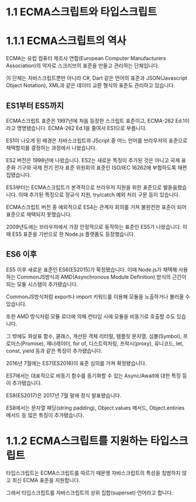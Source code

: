 # 1.1 ECMA스크립트와 타입스크립트

# 1.1.1 ECMA스크립트의 역사

ECMA는 유럽 컴퓨터 제조사 연합(European Computer Manufacturers Association)의 약자로 스크리브의 표준을 만들고 관리하는 단체입니다.

이 단체는 자바스크립트뿐만 아니라 C#, Dart 같은 언어의 표준과 JSON(Javascript Object Notation), XML과 같은 데이터 교환 형식의 표준도 관리하고 있습니다.

## ES1부터 ES5까지

ECMA스크립트 표준은 1997년에 처음 등장한 스크립트 표준이고, ECMA-262 Ed.1이라고 명명됐습니다. ECMA-262 Ed.1을 줄여서 ES1으로 부릅니다.

ES1이 나오게 된 배경은 자바스크립트와 JScript 중 어느 언어를 브라우저의 표준으로 채택할지를 결정하는 과정에서 나왔습니다.

ES2 버전은 1998년에 나왔습니다. ES2는 새로운 특징이 추가된 것은 아니고 국제 표준화 기구와 국제 전기 전자 표준 위원회의 표준인 ISO/IEC 16262에 부합하도록 재편집됐습니다.

ES3부터는 ECMA스크립트가 본격적으로 브라우저 지원을 위한 표준으로 발돋움했습니다. 이때 추가된 특징으로 정규식 지원, try/catch 예외 처리 구문 등이 있습니다.

ECMA스크립트 버전 중 예외적으로 ES4는 관계자 회의를 거쳐 불완전한 표준이 되어 표준으로 채택되지 못했습니다.

2009년도에는 브라우저에서 가장 안정적으로 동작하는 표준인 ES5가 나왔습니다. 이때 ES5 표준을 기반으로 한 Node.js 플랫폼도 등장했습니다.

## ES6 이후

ES5 이후 새로운 표준인 ES6(ES2015)가 확정됐습니다. 이때 Node.js가 채택해 사용하는 CommonJS방식과 AMD(Asynchronous Module Definition) 방식의 근간이 되는 모듈 시스템이 추가됐습니다.

CommonJS방식처럼 export나 import 키워드를 이용해 모듈을 노출하거나 불러올 수 있습니다.

또한 AMD 방식처럼 모듈 로더에 의해 런타임 시에 모듈을 비동기로 호출할 수도 있습니다. 

그 밖에도 화살표 함수, 클래스, 개선된 객체 리터럴, 템플릿 문자열, 심볼(Symbol), 프로미스(Promise), 제너레이터, for of, 디스트럭처링, 프락시(proxy),
유니코드, let, const, yield 등과 같은 특징이 추가됐습니다.

2016년 7월에는 ES7(ES2016)이 표준 심의를 거쳐 확정됐습니다. 

ES7에서는 대표적으로 비동기 함수를 동기화할 수 있는 Async/Await에 대한 특징 등이 추가됐습니다.

ES8(ES2017)은 2017년 7월 말에 정식 발표됐습니다.

ES8에서는 문자열 패딩(string padding), Object.values 메서드, Object.entiries 메서드 등 많은 특징이 추가됐습니다.

# 1.1.2 ECMA스크립트를 지원하는 타입스크립트

타입스크립트는 ECMA스크립트를 따르기 때문엥 자바스크립트의 특성을 침범하지 않고 최신 ECMA 표준을 지원합니다.

그래서 타입스크립트를 자바스크립트의 상위 집합(superset) 언어라고 합니다.


